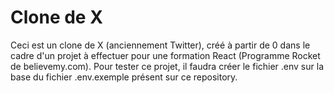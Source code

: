 # Clone de X

Ceci est un clone de X (anciennement Twitter), créé à partir de 0 dans le cadre d'un projet à effectuer pour une formation React (Programme Rocket de believemy.com).
Pour tester ce projet, il faudra créer le fichier .env sur la base du fichier .env.exemple présent sur ce repository.
